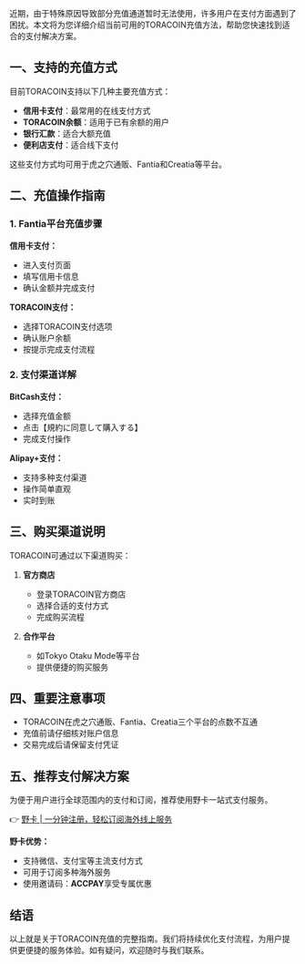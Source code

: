 近期，由于特殊原因导致部分充值通道暂时无法使用，许多用户在支付方面遇到了困扰。本文将为您详细介绍当前可用的TORACOIN充值方法，帮助您快速找到适合的支付解决方案。

## 一、支持的充值方式

目前TORACOIN支持以下几种主要充值方式：

- **信用卡支付**：最常用的在线支付方式
- **TORACOIN余额**：适用于已有余额的用户
- **银行汇款**：适合大额充值
- **便利店支付**：适合线下支付

这些支付方式均可用于虎之穴通贩、Fantia和Creatia等平台。

## 二、充值操作指南

### 1. Fantia平台充值步骤

**信用卡支付：**
- 进入支付页面
- 填写信用卡信息
- 确认金额并完成支付

**TORACOIN支付：**
- 选择TORACOIN支付选项
- 确认账户余额
- 按提示完成支付流程

### 2. 支付渠道详解

**BitCash支付：**
- 选择充值金额
- 点击【規約に同意して購入する】
- 完成支付操作

**Alipay+支付：**
- 支持多种支付渠道
- 操作简单直观
- 实时到账

## 三、购买渠道说明

TORACOIN可通过以下渠道购买：

1. **官方商店**
   - 登录TORACOIN官方商店
   - 选择合适的支付方式
   - 完成购买流程

2. **合作平台**
   - 如Tokyo Otaku Mode等平台
   - 提供便捷的购买服务

## 四、重要注意事项

- TORACOIN在虎之穴通贩、Fantia、Creatia三个平台的点数不互通
- 充值前请仔细核对账户信息
- 交易完成后请保留支付凭证

## 五、推荐支付解决方案

为便于用户进行全球范围内的支付和订阅，推荐使用野卡一站式支付服务。

👉 [野卡 | 一分钟注册，轻松订阅海外线上服务](https://bit.ly/bewildcard)

**野卡优势：**
- 支持微信、支付宝等主流支付方式
- 可用于订阅多种海外服务
- 使用邀请码：**ACCPAY**享受专属优惠

## 结语

以上就是关于TORACOIN充值的完整指南。我们将持续优化支付流程，为用户提供更便捷的服务体验。如有疑问，欢迎随时与我们联系。